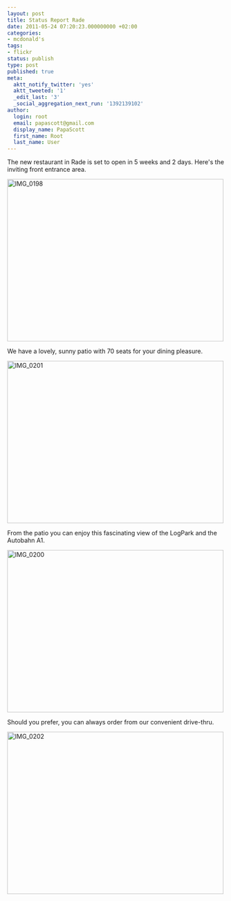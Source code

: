 ```yaml
---
layout: post
title: Status Report Rade
date: 2011-05-24 07:20:23.000000000 +02:00
categories:
- mcdonald's
tags:
- flickr
status: publish
type: post
published: true
meta:
  aktt_notify_twitter: 'yes'
  aktt_tweeted: '1'
  _edit_last: '3'
  _social_aggregation_next_run: '1392139102'
author:
  login: root
  email: papascott@gmail.com
  display_name: PapaScott
  first_name: Root
  last_name: User
---
```

<p>The new restaurant in Rade is set to open in 5 weeks and 2 days. Here's the inviting front entrance area. </p>
<p><a href="http://www.flickr.com/photos/51035717986@N01/5753312675" title="View 'IMG_0198' on Flickr.com"><img border="0" alt="IMG_0198" width="500" src="http://farm6.static.flickr.com/5030/5753312675_ca6465a2bf.jpg" height="375" /></a></p>
<p>We have a lovely, sunny patio with 70 seats for your dining pleasure.</p>
<p><a href="http://www.flickr.com/photos/51035717986@N01/5753865556" title="View 'IMG_0201' on Flickr.com"><img border="0" alt="IMG_0201" width="500" src="http://farm3.static.flickr.com/2755/5753865556_5ea44ef660.jpg" height="375" /></a></p>
<p>From the patio you can enjoy this fascinating view of the LogPark and the Autobahn A1.</p>
<p><a href="http://www.flickr.com/photos/51035717986@N01/5753859844" title="View 'IMG_0200' on Flickr.com"><img border="0" alt="IMG_0200" width="500" src="http://farm6.static.flickr.com/5030/5753859844_af87c784bf.jpg" height="375" /></a></p>
<p>Should you prefer, you can always order from our convenient drive-thru.</p>
<p><a href="http://www.flickr.com/photos/51035717986@N01/5753326431" title="View 'IMG_0202' on Flickr.com"><img border="0" alt="IMG_0202" width="500" src="http://farm3.static.flickr.com/2292/5753326431_11fb8a3075.jpg" height="375" /></a></p>
